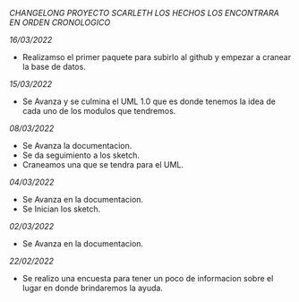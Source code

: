 *CHANGELONG PROYECTO SCARLETH*
*LOS HECHOS LOS ENCONTRARA EN ORDEN CRONOLOGICO*

*16/03/2022*
- Realizamso el primer paquete para subirlo al github y empezar a cranear la base de datos.

*15/03/2022*
- Se Avanza y se culmina el UML 1.0 que es donde tenemos la idea de cada uno de los modulos que tendremos.

*08/03/2022*
- Se Avanza la documentacion.
- Se da seguimiento a los sketch.
- Craneamos una que se tendra para el UML.

*04/03/2022*
- Se Avanza en la documentacion.
- Se Inician los sketch.

*02/03/2022*
- Se Avanza en la documentacion.

*22/02/2022*
- Se realizo una encuesta para tener un poco de informacion sobre el lugar en donde brindaremos la ayuda.




